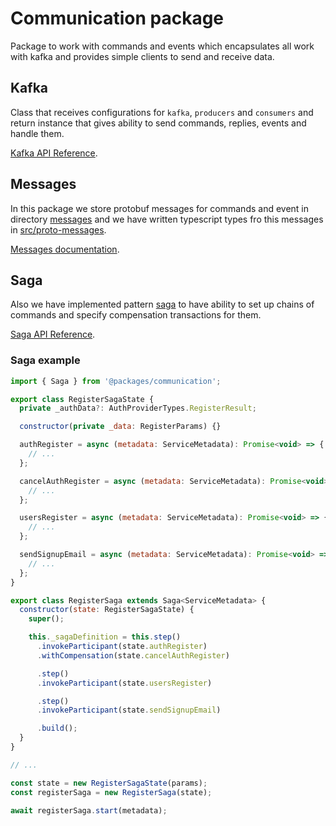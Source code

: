 # Communication package
 
Package to work with commands and events which encapsulates all work with kafka and provides simple clients to send and receive data.

## Kafka

Class that receives configurations for `kafka`, `producers` and `consumers` and return instance that gives ability to send commands, replies, events and handle them.

[Kafka API Reference](./KAFKA_API.md).

## Messages

In this package we store protobuf messages for commands and event in directory [messages](./messages) and we have written typescript types fro this messages in [src/proto-messages]('./src/proto-messages).

[Messages documentation](./MESSAGES.md).

## Saga

Also we have implemented pattern [saga](https://microservices.io/patterns/data/saga.html) to have ability to set up chains of commands and specify compensation transactions for them.

[Saga API Reference](./SAGA_API.md).

### Saga example

```javascript
import { Saga } from '@packages/communication';

export class RegisterSagaState {
  private _authData?: AuthProviderTypes.RegisterResult;

  constructor(private _data: RegisterParams) {}

  authRegister = async (metadata: ServiceMetadata): Promise<void> => {
    // ...
  };

  cancelAuthRegister = async (metadata: ServiceMetadata): Promise<void> => {
    // ...
  };

  usersRegister = async (metadata: ServiceMetadata): Promise<void> => {
    // ...
  };

  sendSignupEmail = async (metadata: ServiceMetadata): Promise<void> => {
    // ...
  };
}

export class RegisterSaga extends Saga<ServiceMetadata> {
  constructor(state: RegisterSagaState) {
    super();

    this._sagaDefinition = this.step()
      .invokeParticipant(state.authRegister)
      .withCompensation(state.cancelAuthRegister)

      .step()
      .invokeParticipant(state.usersRegister)

      .step()
      .invokeParticipant(state.sendSignupEmail)

      .build();
  }
}

// ...

const state = new RegisterSagaState(params);
const registerSaga = new RegisterSaga(state);

await registerSaga.start(metadata);
```
